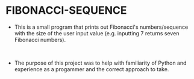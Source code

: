 # FIBONACCI-SEQUENCE 

- This is a small program that prints out Fibonacci's numbers/sequence with the size of the user input value 
(e.g. inputting 7 returns seven Fibonacci numbers).

<br>

- The purpose of this project was to help with familiarity of Python and experience as a progammer and the correct approach to take.   